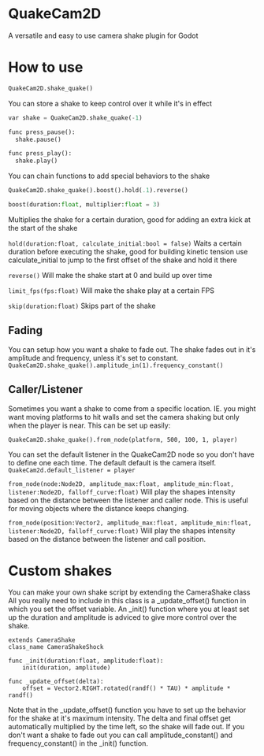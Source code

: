 # QuakeCam2D

A versatile and easy to use camera shake plugin for Godot

# How to use

``` python
QuakeCam2D.shake_quake()
```

You can store a shake to keep control over it while it's in effect
``` python
var shake = QuakeCam2D.shake_quake(-1)

func press_pause():
  shake.pause()

func press_play():
  shake.play()
```

You can chain functions to add special behaviors to the shake
``` python
QuakeCam2D.shake_quake().boost().hold(.1).reverse()
```

``` python
boost(duration:float, multiplier:float = 3)
```
Multiplies the shake for a certain duration, good for adding an extra kick at the start of the shake

```hold(duration:float, calculate_initial:bool = false)```
Waits a certain duration before executing the shake, good for building kinetic tension
use calculate_initial to jump to the first offset of the shake and hold it there

```reverse()```
Will make the shake start at 0 and build up over time

```limit_fps(fps:float)```
Will make the shake play at a certain FPS

```skip(duration:float)```
Skips part of the shake


## Fading
You can setup how you want a shake to fade out. The shake fades out in it's amplitude and frequency, unless it's set to constant. 
```QuakeCam2D.shake_quake().amplitude_in(1).frequency_constant()```

## Caller/Listener
Sometimes you want a shake to come from a specific location. IE. you might want moving platforms to hit walls and set the camera shaking but only when the player is near. This can be set up easily:
```
QuakeCam2D.shake_quake().from_node(platform, 500, 100, 1, player)
```

You can set the default listener in the QuakeCam2D node so you don't have to define one each time. The default default is the camera itself. 
```QuakeCam2d.default_listener = player```

```from_node(node:Node2D, amplitude_max:float, amplitude_min:float, listener:Node2D, falloff_curve:float)```
Will play the shapes intensity based on the distance between the listener and caller node. This is useful for moving objects where the distance keeps changing.

```from_node(position:Vector2, amplitude_max:float, amplitude_min:float, listener:Node2D, falloff_curve:float)```
Will play the shapes intensity based on the distance between the listener and call position.

# Custom shakes
You can make your own shake script by extending the CameraShake class
All you really need to include in this class is a _update_offset() function in which you set the offset variable. An _init() function where you at least set up the duration and amplitude is adviced to give more control over the shake.
```
extends CameraShake
class_name CameraShakeShock

func _init(duration:float, amplitude:float):
	init(duration, amplitude)

func _update_offset(delta):
	offset = Vector2.RIGHT.rotated(randf() * TAU) * amplitude * randf()
```
Note that in the _update_offset() function you have to set up the behavior for the shake at it's maximum intensity.
The delta and final offset get automatically multiplied by the time left, so the shake will fade out. If you don't want a shake to fade out you can call amplitude_constant() and frequency_constant() in the _init() function.
